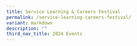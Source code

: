 ```yaml
---
title: Service Learning & Careers Festival
permalink: /service-learning-careers-festival/
variant: markdown
description: ""
third_nav_title: 2024 Events
---
```

